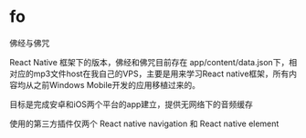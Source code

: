 # fo
佛经与佛咒

React Native 框架下的版本，佛经和佛咒目前存在 app/content/data.json下，相对应的mp3文件host在我自己的VPS，主要是用来学习React native框架，所有内容均从之前Windows Mobile开发的应用移植过来的。

目标是完成安卓和iOS两个平台的app建立，提供无网络下的音频缓存

使用的第三方插件仅两个
React native navigation 和 React native element
